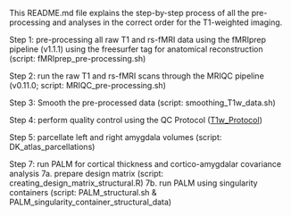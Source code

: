 This README.md file explains the step-by-step process of all the pre-processing and analyses in the correct order for the T1-weighted imaging. 

Step 1: pre-processing all raw T1 and rs-fMRI data using the fMRIprep pipeline (v1.1.1) using the freesurfer tag for anatomical reconstruction (script: fMRIprep_pre-processing.sh)

Step 2: run the raw T1 and rs-fMRI scans through the MRIQC pipeline (v0.11.0; script: MRIQC_pre-processing.sh)

Step 3: Smooth the pre-processed data (script: smoothing_T1w_data.sh)

Step 4: perform quality control using the QC Protocol ([T1w_Protocol](https://htmlpreview.github.io/?https://github.com/hajernakua/cortico-amygdalar2019/blob/master/T1_Structural_Analyses/T1w_Protocol.html))

Step 5: parcellate left and right amygdala volumes (script: DK_atlas_parcellations)

Step 7: run PALM for cortical thickness and cortico-amygdalar covariance analysis 
        7a. prepare design matrix (script: creating_design_matrix_structural.R)
        7b. run PALM using singularity containers (script: PALM_structural.sh & PALM_singularity_container_structural_data)
